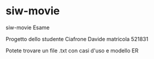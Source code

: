 # siw-movie
siw-movie Esame

Progetto dello studente Ciafrone Davide matricola 521831

Potete trovare un file .txt con casi d'uso e modello ER
